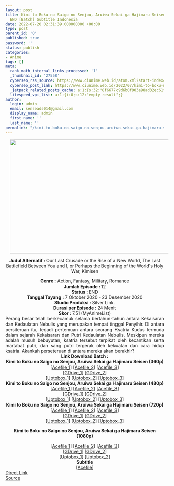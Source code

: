 ```yaml
---
layout: post
title: Kimi to Boku no Saigo no Senjou, Aruiwa Sekai ga Hajimaru Seisen Episode 01-12
  END [Batch] Subtitle Indonesia
date: 2022-07-20 02:31:39.000000000 +00:00
type: post
parent_id: '0'
published: true
password: ''
status: publish
categories:
- Anime
tags: []
meta:
  rank_math_internal_links_processed: '1'
  _thumbnail_id: '27558'
  cyberseo_rss_source: https://www.ciunime.web.id/atom.xml?start-index=1
  cyberseo_post_link: https://www.ciunime.web.id/2022/07/kimi-to-boku-no-saigo-no-senjou-aruiwa.html
  _jetpack_related_posts_cache: a:1:{s:32:"8f6677c9d6b0f903e98ad32ec61f8deb";a:2:{s:7:"expires";i:1663435690;s:7:"payload";a:3:{i:0;a:1:{s:2:"id";i:29617;}i:1;a:1:{s:2:"id";i:27691;}i:2;a:1:{s:2:"id";i:28233;}}}}
  litespeed_vpi_list: a:1:{i:0;s:12:"empty result";}
author:
  login: admin
  email: senseads014@gmail.com
  display_name: admin
  first_name: ''
  last_name: ''
permalink: "/kimi-to-boku-no-saigo-no-senjou-aruiwa-sekai-ga-hajimaru-seisen-episode-01-12-end-batch-subtitle-indonesia/"
---
```

<div style="text-align: center;">
<div style="text-align: left;">
<div class="separator" style="clear: both; text-align: center;"></div>
</div>
<div class="separator" style="clear: both; text-align: center;"><a href="https://1.bp.blogspot.com/-8UQHjwNr5Ho/X3qX0d0-oAI/AAAAAAAAeVA/H86oQazDZDAwdnKO0zZ0FkNby94l98yzQCLcBGAsYHQ/s1280/Kimi%2Bto%2BBoku%2Bno%2BSaigo%2Bno%2BSenjou%252C%2BAruiwa%2BSekai%2Bga%2BHajimaru%2BSeisen.jpg" style="margin-left: 1em; margin-right: 1em;"><img border="0" data-original-height="720" data-original-width="1280" height="360" src="{{ site.baseurl }}/assets/2022/07/Kimi%2Bto%2BBoku%2Bno%2BSaigo%2Bno%2BSenjou%252C%2BAruiwa%2BSekai%2Bga%2BHajimaru%2BSeisen.jpg" width="640" /></a></div>
<p><b>Judul</b><b><b> Alternatif</b> :</b> Our Last Crusade or the Rise of a New World,&nbsp;The Last Battlefield Between You and I, or Perhaps the Beginning of the World's Holy War, Kimisen</div>
<div style="text-align: center;"><b><b>Genre :</b></b> Action, Fantasy, Military, Romance</div>
<div style="text-align: center;"><b>Jumlah Episode :</b> 12<br /><b>Status : </b>END<br /><b>Tanggal Tayang :</b> 7 Oktober 2020&nbsp;- 23 Desember 2020<br /><b>Studio Produksi :</b> Silver Link.<br /><b>Durasi per Episode :</b> 24 Menit</div>
<div style="text-align: center;"><b>Skor :</b> 7.51 (MyAnimeList)</div>
<div style="text-align: center;"></div>
<div style="text-align: justify;">Perang besar telah berkecamuk selama bertahun-tahun antara Kekaisaran dan Kedaulatan Nebulis yang merupakan tempat tinggal Penyihir. Di antara persiteruan itu, terjadi pertemuan antara seorang Ksatria Kudus termuda dalam sejarah Kekaisaran dan Putri Kedaulatan Nebulis. Meskipun mereka adalah musuh bebuyutan, ksatria tersebut terpikat oleh kecantikan serta martabat putri, dan sang putri tergerak oleh kekuatan dan cara hidup ksatria. Akankah perseteruan di antara mereka akan berakhir?</div>
<div style="text-align: justify;"></div>
<div style="text-align: justify;"></div>
<div style="text-align: center;">
<div><b>Link Download Batch :</b></div>
<div>
<div><b>Kimi to Boku no Saigo no Senjou, Aruiwa Sekai ga Hajimaru Seisen&nbsp;(360p)</b></div>
</div>
<div>[<a href="https://acefile.co/f/56987797/kusonime-perang-terakhir-para-buncin-bd-360p-rar" target="_blank" rel="noopener">Acefile_1</a>] [<a href="https://acefile.co/f/71277606/wibudesu-perang-terakhir-kita-atau-kebangkitan-dunia-baru-360p-rar" target="_blank" rel="noopener">Acefile_2</a>] [<a href="https://acefile.co/f/34182402/animebatchs-net-perang-terakhir-para-buncin-360p-rar" target="_blank" rel="noopener">Acefile_3</a>]</div>
<div>[<a href="https://drive.google.com/uc?export=download&amp;id=1DDctGn4BrEuMbZkc7uG1yIj6FBjZBNdF" target="_blank" rel="noopener">GDrive_1</a>] [<a href="https://drive.google.com/uc?id=1LjDyUh8P3QunXSu_wqEEUDLZ6pDNZAJl" target="_blank" rel="noopener">GDrive_2</a>]</div>
<div>[<a href="https://uptobox.com/e0a0omje0l52" target="_blank" rel="noopener">Uptobox_1</a>] [<a href="https://uptobox.com/vep8t89vq6a5" target="_blank" rel="noopener">Uptobox_2</a>] [<a href="https://uptobox.com/jyer3i02pupw" target="_blank" rel="noopener">Uptobox_3</a>]</div>
<div></div>
<div><b>Kimi to Boku no Saigo no Senjou, Aruiwa Sekai ga Hajimaru Seisen&nbsp;(480p)</b>
<div>[<a href="https://acefile.co/f/56987800/kusonime-perang-terakhir-para-buncin-bd-480p-rar" target="_blank" rel="noopener">Acefile_1</a>] [<a href="https://acefile.co/f/71277609/wibudesu-perang-terakhir-kita-atau-kebangkitan-dunia-baru-480p-rar" target="_blank" rel="noopener">Acefile_2</a>] [<a href="https://acefile.co/f/34182408/animebatchs-net-perang-terakhir-para-buncin-480p-rar" target="_blank" rel="noopener">Acefile_3</a>]</div>
<div>[<a href="https://drive.google.com/uc?export=download&amp;id=1WzOFuAmgjm8n7oWXP7E9VXt6FTrlcaDf" target="_blank" rel="noopener">GDrive_1</a>] [<a href="https://drive.google.com/uc?id=1XbFQLaj9GW9Md3HZBDMDFi73At1zzMSe" target="_blank" rel="noopener">GDrive_2</a>]</div>
<div>[<a href="https://uptobox.com/knvfl4w9mpk4" target="_blank" rel="noopener">Uptobox_1</a>] [<a href="https://uptobox.com/osc1a6dt6niz" target="_blank" rel="noopener">Uptobox_2</a>] [<a href="https://uptobox.com/4k0n1gvat0it" target="_blank" rel="noopener">Uptobox_3</a>]</div>
</div>
<div></div>
<div><b>Kimi to Boku no Saigo no Senjou, Aruiwa Sekai ga Hajimaru Seisen&nbsp;(720p)</b>
<div>[<a href="https://acefile.co/f/56987803/kusonime-perang-terakhir-para-buncin-bd-720p-rar" target="_blank" rel="noopener">Acefile_1</a>] [<a href="https://acefile.co/f/71277611/wibudesu-perang-terakhir-kita-atau-kebangkitan-dunia-baru-720p-rar" target="_blank" rel="noopener">Acefile_2</a>] [<a href="https://acefile.co/f/34182413/animebatchs-net-perang-terakhir-para-buncin-720p-rar" target="_blank" rel="noopener">Acefile_3</a>]</div>
<div>[<a href="https://drive.google.com/uc?export=download&amp;id=1q8TC9PYsYZoUgFSF9h8bxWZ0WBLfAP3_" target="_blank" rel="noopener">GDrive_1</a>] [<a href="https://drive.google.com/uc?id=1UgJsw9y2ultY3mr1D8jBqxtOepda-Bjp" target="_blank" rel="noopener">GDrive_2</a>]</div>
<div>[<a href="https://uptobox.com/xgn3x46pqoc0" target="_blank" rel="noopener">Uptobox_1</a>] [<a href="https://uptobox.com/pq0s12inb3sz" target="_blank" rel="noopener">Uptobox_2</a>] [<a href="https://uptobox.com/0vzyyd6bkdpf" target="_blank" rel="noopener">Uptobox_3</a>]</div>
<p><b>Kimi to Boku no Saigo no Senjou, Aruiwa Sekai ga Hajimaru Seisen (1080p)</b>
<div>[<a href="https://acefile.co/f/56987806/kusonime-perang-terakhir-para-buncin-bd-1080p-rar" target="_blank" rel="noopener">Acefile_1</a>] [<a href="https://acefile.co/f/71277614/wibudesu-perang-terakhir-kita-atau-kebangkitan-dunia-baru-1080p-rar" target="_blank" rel="noopener">Acefile_2</a>] [<a href="https://acefile.co/f/34182401/animebatchs-net-perang-terakhir-para-buncin-1080p-rar" target="_blank" rel="noopener">Acefile_3</a>]</div>
<div>[<a href="https://drive.google.com/uc?export=download&amp;id=1Ok-u-BUInw08jtdmRiZi3FennxNczHFy" target="_blank" rel="noopener">GDrive_1</a>] [<a href="https://drive.google.com/uc?id=1ed2a-SbC01qYq-VRfxBoNRZCl-g6bVzL" target="_blank" rel="noopener">GDrive_2</a>]</div>
<div>[<a href="https://uptobox.com/mwjijqx2ld72" target="_blank" rel="noopener">Uptobox_1</a>] [<a href="https://uptobox.com/22bly4ddz3ia" target="_blank" rel="noopener">Uptobox_2</a>]</div>
<div></div>
<div><b>Subtitle</b></div>
<div>[<a href="https://acefile.co/f/56987810/kusonime-perang-terakhir-para-buncin-bd-fontsubs-rar" target="_blank" rel="noopener">Acefile</a>]</div>
</div>
</div>
<div style="text-align: center;"></div>
<link rel="stylesheet" href="https://cdnjs.cloudflare.com/ajax/libs/font-awesome/4.7.0/css/font-awesome.min.css" />
<div class="divbtn"> <a href="https://handymansurrender.com/fihup8buzv?key=94550f7ce39444073321dde3b8782f97" class="btn"><i class="fa fa-download"></i> Direct Link</a> <br /><a href="https://www.ciunime.web.id/2022/07/kimi-to-boku-no-saigo-no-senjou-aruiwa.html">Source</a> </div>
